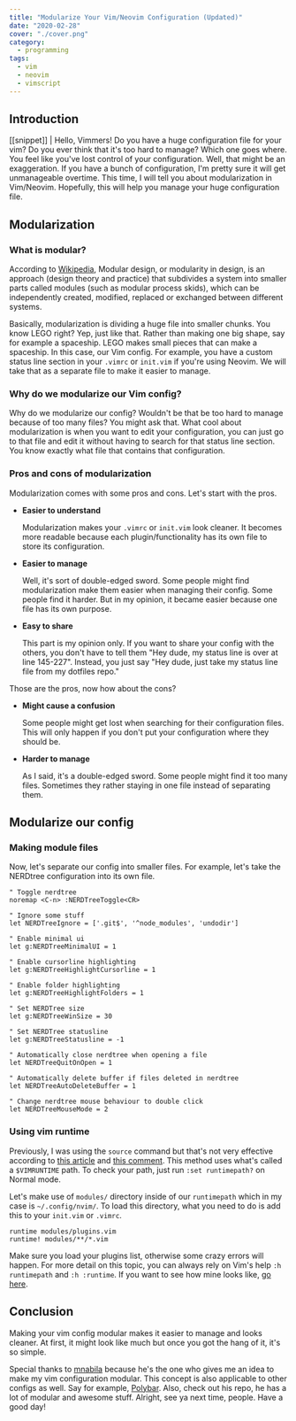 ```yaml
---
title: "Modularize Your Vim/Neovim Configuration (Updated)"
date: "2020-02-28"
cover: "./cover.png"
category:
  - programming
tags:
  - vim
  - neovim
  - vimscript
---
```


## Introduction
[[snippet]]
| Hello, Vimmers! Do you have a huge configuration file for your vim? Do you ever think that it's too hard to manage? Which one goes where. You feel like you've lost control of your configuration. Well, that might be an exaggeration. If you have a bunch of configuration, I'm pretty sure it will get unmanageable overtime. This time, I will tell you about modularization in Vim/Neovim. Hopefully, this will help you manage your huge configuration file.

## Modularization
### What is modular?
According to [Wikipedia](https://en.wikipedia.org/wiki/Modular_design), Modular design, or modularity in design, is an approach (design theory and practice) that subdivides a system into smaller parts called modules (such as modular process skids), which can be independently created, modified, replaced or exchanged between different systems.

Basically, modularization is dividing a huge file into smaller chunks. You know LEGO right? Yep, just like that. Rather than making one big shape, say for example a spaceship. LEGO makes small pieces that can make a spaceship. In this case, our Vim config. For example, you have a custom status line section in your `.vimrc` or `init.vim` if you're using Neovim. We will take that as a separate file to make it easier to manage.

### Why do we modularize our Vim config?
Why do we modularize our config? Wouldn't be that be too hard to manage because of too many files? You might ask that. What cool about modularization is when you want to edit your configuration, you can just go to that file and edit it without having to search for that status line section. You know exactly what file that contains that configuration.

### Pros and cons of modularization
Modularization comes with some pros and cons. Let's start with the pros.

  - **Easier to understand**

      Modularization makes your `.vimrc` or `init.vim` look cleaner. It becomes more readable because each plugin/functionality has its own file to store its configuration.

  - **Easier to manage**

      Well, it's sort of double-edged sword. Some people might find modularization make them easier when managing their config. Some people find it harder. But in my opinion, it became easier because one file has its own purpose.

  - **Easy to share**

      This part is my opinion only. If you want to share your config with the others, you don't have to tell them "Hey dude, my status line is over at line 145-227". Instead, you just say "Hey dude, just take my status line file from my dotfiles repo."

Those are the pros, now how about the cons?

  - **Might cause a confusion**

      Some people might get lost when searching for their configuration files. This will only happen if you don't put your configuration where they should be.

  - **Harder to manage**

      As I said, it's a double-edged sword. Some people might find it too many files. Sometimes they rather staying in one file instead of separating them.

## Modularize our config
### Making module files
Now, let's separate our config into smaller files. For example, let's take the NERDtree configuration into its own file.

```vim
" Toggle nerdtree
noremap <C-n> :NERDTreeToggle<CR>

" Ignore some stuff
let NERDTreeIgnore = ['.git$', '^node_modules', 'undodir']

" Enable minimal ui
let g:NERDTreeMinimalUI = 1

" Enable cursorline highlighting
let g:NERDTreeHighlightCursorline = 1

" Enable folder highlighting
let g:NERDTreeHighlightFolders = 1

" Set NERDTree size
let g:NERDTreeWinSize = 30

" Set NERDTree statusline
let g:NERDTreeStatusline = -1

" Automatically close nerdtree when opening a file
let NERDTreeQuitOnOpen = 1

" Automatically delete buffer if files deleted in nerdtree
let NERDTreeAutoDeleteBuffer = 1

" Change nerdtree mouse behaviour to double click
let NERDTreeMouseMode = 2
```

### Using vim runtime
Previously, I was using the `source` command but that's not very effective according to [this article](https://vimways.org/2018/from-vimrc-to-vim/) and [this comment](https://www.reddit.com/r/vim/comments/faq97u/modularize_your_vim_config/fizrh23?utm_source=share&utm_medium=web2x). This method uses what's called a `$VIMRUNTIME` path. To check your path, just run `:set runtimepath?` on Normal mode.

Let's make use of `modules/` directory inside of our `runtimepath` which in my case is `~/.config/nvim/`. To load this directory, what you need to do is add this to your `init.vim` or `.vimrc`.

```vim
runtime modules/plugins.vim
runtime! modules/**/*.vim
```

Make sure you load your plugins list, otherwise some crazy errors will happen. For more detail on this topic, you can always rely on Vim's help `:h runtimepath` and `:h :runtime`. If you want to see how mine looks like, [go here](https://github.com/irrellia/dotfiles/).


## Conclusion
Making your vim config modular makes it easier to manage and looks cleaner. At first, it might look like much but once you got the hang of it, it's so simple.

Special thanks to [mnabila](https://github.com/mnabila) because he's the one who gives me an idea to make my vim configuration modular. This concept is also applicable to other configs as well. Say for example, [Polybar](https://github.com/polybar/polybar). Also, check out his repo, he has a lot of modular and awesome stuff. Alright, see ya next time, people. Have a good day!
